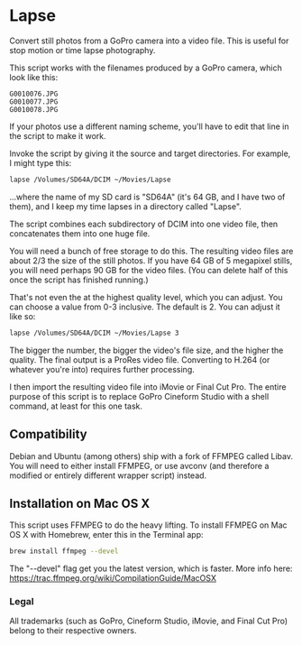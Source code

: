 Lapse
=====

Convert still photos from a GoPro camera into a video file.  This is useful for
stop motion or time lapse photography.

This script works with the filenames produced by a GoPro camera, which look like
this:

    G0010076.JPG
    G0010077.JPG
    G0010078.JPG

If your photos use a different naming scheme, you'll have to edit that line in
the script to make it work.

Invoke the script by giving it the source and target directories.  For example,
I might type this:

~~~ sh
lapse /Volumes/SD64A/DCIM ~/Movies/Lapse
~~~

...where the name of my SD card is "SD64A" (it's 64 GB, and I have two of them),
and I keep my time lapses in a directory called "Lapse".

The script combines each subdirectory of DCIM into one video file, then
concatenates them into one huge file.

You will need a bunch of free storage to do this.  The resulting video files are
about 2/3 the size of the still photos.  If you have 64 GB of 5 megapixel
stills, you will need perhaps 90 GB for the video files.  (You can delete half
of this once the script has finished running.)

That's not even the at the highest quality level, which you can adjust.  You can
choose a value from 0-3 inclusive.  The default is 2.  You can adjust it like
so:

~~~ sh
lapse /Volumes/SD64A/DCIM ~/Movies/Lapse 3
~~~

The bigger the number, the bigger the video's file size, and the higher the
quality.  The final output is a ProRes video file.  Converting to H.264 (or
whatever you're into) requires further processing.

I then import the resulting video file into iMovie or Final Cut Pro.  The
entire purpose of this script is to replace GoPro Cineform Studio with a
shell command, at least for this one task.

## Compatibility

Debian and Ubuntu (among others) ship with a fork of FFMPEG called Libav.  You
will need to either install FFMPEG, or use avconv (and therefore a modified or
entirely different wrapper script) instead.

## Installation on Mac OS X

This script uses FFMPEG to do the heavy lifting.  To install FFMPEG on Mac OS X
with Homebrew, enter this in the Terminal app:

~~~ sh
brew install ffmpeg --devel
~~~

The "--devel" flag get you the latest version, which is faster.  More info here:
https://trac.ffmpeg.org/wiki/CompilationGuide/MacOSX

### Legal

All trademarks (such as GoPro, Cineform Studio, iMovie, and Final Cut Pro)
belong to their respective owners.
